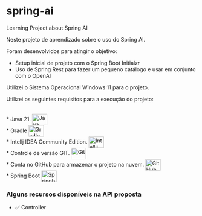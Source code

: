 # spring-ai
Learning Project about Spring AI

Neste projeto de aprendizado sobre o uso do Spring AI.

Foram desenvolvidos para atingir o objetivo:

* Setup inicial de projeto com o Spring Boot Initialzr
* Uso de Spring Rest para fazer um pequeno catálogo e usar em conjunto com o OpenAI

Utilizei o Sistema Operacional Windows 11 para o projeto.

Utilizei os seguintes requisitos para a execução do projeto:

<div><br>
  * Java 21. <img align="center" alt="Java" height="30" width="40" src="https://cdn.jsdelivr.net/gh/devicons/devicon/icons/java/java-original-wordmark.svg"><br>
  * Gradle <img align="center" alt="Gradle" height="30" width="40" src="https://cdn.jsdelivr.net/gh/devicons/devicon@latest/icons/gradle/gradle-original-wordmark.svg"><br>
  * Intellj IDEA Community Edition. <img align="center" alt="Intellij" height="30" width="40" src="https://cdn.jsdelivr.net/gh/devicons/devicon/icons/intellij/intellij-original.svg"><br>
  * Controle de versão GIT. <img align="center" alt="Git" height="30" width="40" src="https://cdn.jsdelivr.net/gh/devicons/devicon@latest/icons/git/git-original-wordmark.svg"><br>
  * Conta no GitHub para armazenar o projeto na nuvem. <img align="center" alt="GitHub" height="30" width="40" src="https://cdn.jsdelivr.net/gh/devicons/devicon@latest/icons/github/github-original.svg"><br>
  * Spring Boot <img align="center" alt="Springboot" height="30" width="40" src="https://cdn.jsdelivr.net/gh/devicons/devicon/icons/spring/spring-original.svg"><br>
</div>

### Alguns recursos disponíveis na API proposta

  * ✅ Controller

